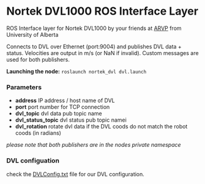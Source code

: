 # Nortek DVL1000 ROS Interface Layer

ROS Interface layer for Nortek DVL1000 by your friends at [ARVP](arvp.org) from University of Alberta

Connects to DVL over Ethernet (port:9004) and publishes DVL data + status.
Velocities are output in m/s (or NaN if invalid).
Custom messages are used for both publishers.

**Launching the node:** `roslaunch nortek_dvl dvl.launch`

### Parameters

* **address** IP address / host name of DVL
* **port** port number for TCP connection
* **dvl_topic** dvl data pub topic name
* **dvl_status_topic** dvl status pub topic namei
* **dvl_rotation** rotate dvl data if the DVL coods do not match the robot coods (in radians)


*please note that both publishers are in the nodes private namespace*

### DVL configuation

check the [DVLConfig.txt](DVLConfig.txt) file for our DVL configuration.
